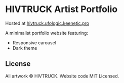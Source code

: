# HIVTRUCK Artist Portfolio

Hosted at [hivtruck.ufologic.keenetic.pro](https://hivtruck.ufologic.keenetic.pro)

A minimalist portfolio website featuring:
- Responsive carousel
- Dark theme

## License
All artwork © HIVTRUCK. Website code MIT Licensed.

